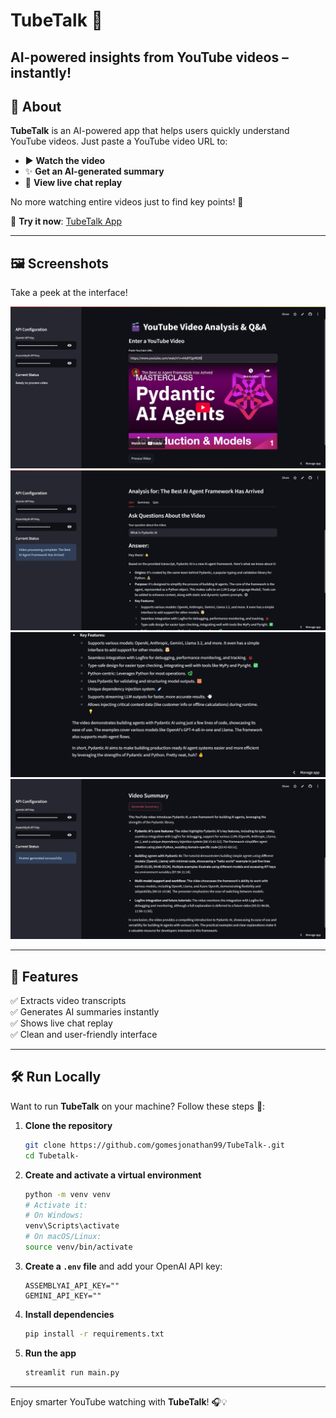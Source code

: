 # TubeTalk 🎥  
**AI-powered insights from YouTube videos – instantly!**
---
## 🧠 About  
**TubeTalk** is an AI-powered app that helps users quickly understand YouTube videos. Just paste a YouTube video URL to:

- ▶️ **Watch the video**
- ✨ **Get an AI-generated summary**
- 💬 **View live chat replay**

No more watching entire videos just to find key points! 🚀

🔗 **Try it now**: [TubeTalk App](https://tubetalk.streamlit.app/)

---

## 🖼️ Screenshots  
Take a peek at the interface!

![Screenshot 1](imgs/image1.png)  
![Screenshot 2](imgs/image2.png)  
![Screenshot 3](imgs/image3.png)  
![Screenshot 4](imgs/image4.png)  

---

## 🌟 Features  

✅ Extracts video transcripts  
✅ Generates AI summaries instantly  
✅ Shows live chat replay  
✅ Clean and user-friendly interface  

---

## 🛠️ Run Locally

Want to run **TubeTalk** on your machine? Follow these steps 🧩:

1. **Clone the repository**  
   ```bash
   git clone https://github.com/gomesjonathan99/TubeTalk-.git
   cd Tubetalk-
   ```

2. **Create and activate a virtual environment**  
   ```bash
   python -m venv venv
   # Activate it:
   # On Windows:
   venv\Scripts\activate
   # On macOS/Linux:
   source venv/bin/activate
   ```

3. **Create a `.env` file** and add your OpenAI API key:  
   ```
   ASSEMBLYAI_API_KEY=""
   GEMINI_API_KEY=""
   ```

4. **Install dependencies**  
   ```bash
   pip install -r requirements.txt
   ```

5. **Run the app**  
   ```bash
   streamlit run main.py
   ```

---

Enjoy smarter YouTube watching with **TubeTalk**! 🎧💡
